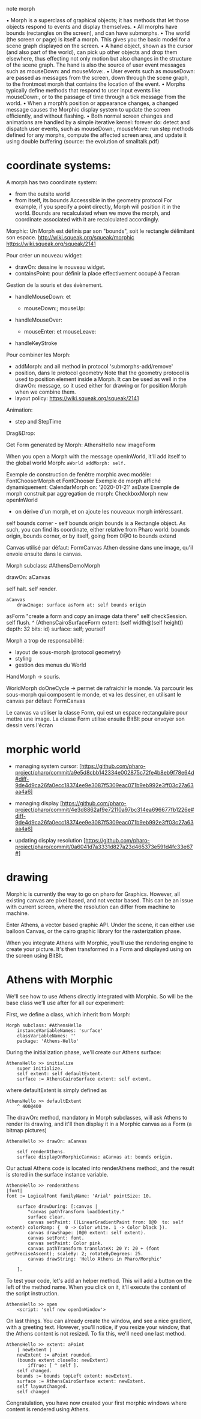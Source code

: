 note morph



• Morph is a superclass of graphical objects; it has methods that let those objects respond to events and display themselves.
• All morphs have bounds (rectangles on the screen), and can have submorphs.
• The world (the screen or page) is itself a morph. This gives you the basic model for a scene graph displayed on the screen.
• A hand object, shown as the cursor (and also part of the world), can pick up other objects and drop them elsewhere, thus effecting not only motion but also changes in the structure of the scene graph. The hand is also the source of user event messages such as mouseDown: and mouseMove:.
• User events such as mouseDown: are passed as messages from the screen, down through the scene graph, to the frontmost morph that contains the location of the event.
• Morphs typically define methods that respond to user input events like mouseDown:, or to the passage of time through a tick message from the world.
• When a morph’s position or appearance changes, a changed message causes the Morphic display system to update the screen efficiently, and without flashing.
• Both normal screen changes and animations are handled by a simple iterative kernel:
    forever do:
    detect and dispatch user events, such as mouseDown:, mouseMove:
    run step methods defined for any morphs,
    compute the affected screen area, and update it using double buffering
(source: the evolution of smalltalk.pdf)

# coordinate systems:
A morph has two coordinate system:
- from the outsite world
- from itself, its bounds
Accesssible in the geometry protocol
For example, if you specify a point directly, Morph will position it in the world.
Bounds are recalculated when we move the morph, and coordinate associated with it
are recalculated accordingly.

Morphic:
Un Morph est définis par son "bounds", soit le rectangle délimitant son espace.
http://wiki.squeak.org/squeak/morphic
https://wiki.squeak.org/squeak/2141



Pour créer un nouveau widget:
- drawOn: dessine le nouveau widget.
- containsPoint: pour définir la place effectivement occupé à l'ecran


Gestion de la souris et des évènement.
- handleMouseDown: et 
    - mouseDown:; mouseUp:

- handleMouseOver:
    - mouseEnter: et mouseLeave:

- handleKeyStroke

Pour combiner les Morph:
- addMorph: and all method in protocol 'submorphs-add/remove'
- position, dans le protocol geometry
Note that the geometry protocol is used to position element inside a Morph.
It can be used as well in the drawOn: message, so it used either for drawing
or for position Morph when we combine them.
- layout policy: https://wiki.squeak.org/squeak/2141


Animation:
- step and StepTime

Drag&Drop:

Get Form generated by Morph: AthensHello new imageForm  

When you open a Morph with the message openInWorld, it'll add itself to the 
global world Morph: `aWorld addMorph: self.`


Exemple de construction de fenêtre morphic avec modèle: FontChooserMorph et FontChooser
Exemple de morph affiché dynamiquement: CalendarMorph on: '2020-01-21' asDate
Exemple de morph construit par aggregation de morph: CheckboxMorph  new openInWorld 
- on dérive d'un morph, et on ajoute les nouveaux morph intéressant.


self bounds corner - self bounds origin
bounds is a Rectangle object. As such, you can find its coordinate, 
either relative from Pharo world: bounds origin, bounds corner,
or by itself, going from 0@0 to bounds extend


Canvas utilisé par défaut: FormCanvas
Athen dessine dans une image, qu'il envoie ensuite dans le canvas.


Morph subclass: #AthensDemoMorph

drawOn: aCanvas

self halt.
	self render.

	aCanvas
		drawImage: surface asForm at: self bounds origin


asForm
	"create a form and copy an image data there"
	self checkSession.
	self flush.
 	^ (AthensCairoSurfaceForm extent: (self width@(self height)) depth: 32 bits: id)
		surface: self;
		yourself


Morph a trop de responsabilité:
- layout de sous-morph (protocol geometry)
- styling 
- gestion des menus du World


HandMorph -> souris.

WorldMorph doOneCycle -> permet de rafraichir le monde.
Va parcourir les sous-morph qui composent le monde, et va les dessiner, en utilisant le canvas par défaut: FormCanvas

Le canvas va utiliser la classe Form, qui est un espace rectangulaire pour mettre une image.
La classe Form utilise ensuite BitBlt pour envoyer son dessin vers l'écran


# morphic world
- managing system cursor:
[https://github.com/pharo-project/pharo/commit/a9e5d8cbb142334e002875c72fe4b8eb9f78e64d#diff-9de4d9ca26fa0ecc18374ee9e3087f5309eac071b9eb992e3ff03c27a63aa4a6]

- managing display
[https://github.com/pharo-project/pharo/commit/4e3d8862af9e72110a97bc314ea696677fb1226e#diff-9de4d9ca26fa0ecc18374ee9e3087f5309eac071b9eb992e3ff03c27a63aa4a6] 

- updating display resolution
[https://github.com/pharo-project/pharo/commit/0a6041d7a3331d827a23d465373e591d4fc33e67#] 

# drawing 

Morphic is currently the way to go on pharo for Graphics. However, all existing canvas
are pixel based, and not vector based. This can be an issue with current screen,
where the resolution can differ from machine to machine.

Enter Athens, a vector based graphic API. Under the scene, it can either use
balloon Canvas, or the cairo graphic library for the rasterization phase.

When you integrate Athens with Morphic, you'll use the rendering engine to
create your picture. It's then transformed in a Form and displayed using on
the screen using BitBlt.

# Athens with Morphic
We'll see how to use Athens directly integrated with Morphic. So will be the 
base class we'll use after for all our experiment:

First, we define a class, which inherit from Morph:
```smalltalk
Morph subclass: #AthensHello
    instanceVariableNames: 'surface'
    classVariableNames: ''
    package: 'Athens-Hello'
```

During the initialization phase, we'll create our Athens surface:
```smalltalk
AthensHello >> initialize
    super initialize.
    self extent: self defaultExtent.
    surface := AthensCairoSurface extent: self extent.
```
where defaultExtent is simply defined as
```smalltalk
AthensHello >> defaultExtent
    ^ 400@400
```
The drawOn: method, mandatory in Morph subclasses, will ask Athens to render
its drawing, and it'll then display it in a Morphic canvas as a Form (a bitmap 
pictures)

```
AthensHello >> drawOn: aCanvas

    self renderAthens.
    surface displayOnMorphicCanvas: aCanvas at: bounds origin.
```

Our actual Athens code is located into renderAthens method:, and the result is
stored in the surface instance variable.
```smalltalk
AthensHello >> renderAthens
|font|
font := LogicalFont familyName: 'Arial' pointSize: 10.

    surface drawDuring: [:canvas | 
        "canvas pathTransform loadIdentity."
        surface clear. 
        canvas setPaint: ((LinearGradientPaint from: 0@0  to: self extent) colorRamp: {  0 -> Color white. 1 -> Color black }).
        canvas drawShape: (0@0 extent: self extent). 
        canvas setFont: font. 
        canvas setPaint: Color pink.
        canvas pathTransform translateX: 20 Y: 20 + (font getPreciseAscent); scaleBy: 2; rotateByDegrees: 25.
        canvas drawString: 'Hello Athens in Pharo/Morphic'
        
    ].
```
To test your code, let's add an helper method. This will add a button on the left
of the method name. When you click on it, it'll execute the content of the 
script instruction.
```smalltalk
AthensHello >> open
    <script: 'self new openInWindow'>
```
On last things. You can already create the window, and see a nice gradient, with 
a greeting text. However, you'll notice, if you resize your window, that the 
Athens content is not resized. To fix this, we'll need one last method.
```smalltalk
AthensHello >> extent: aPoint
    | newExtent |
    newExtent := aPoint rounded.
    (bounds extent closeTo: newExtent)
        ifTrue: [ ^ self ].
    self changed.
    bounds := bounds topLeft extent: newExtent.
    surface := AthensCairoSurface extent: newExtent.
    self layoutChanged.
    self changed
```

Congratulation, you have now created your first morphic windows where content
is rendered using Athens.
